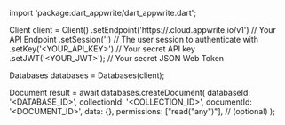 import 'package:dart_appwrite/dart_appwrite.dart';

Client client = Client()
    .setEndpoint('https://<REGION>.cloud.appwrite.io/v1') // Your API Endpoint
    .setSession('') // The user session to authenticate with
    .setKey('<YOUR_API_KEY>') // Your secret API key
    .setJWT('<YOUR_JWT>'); // Your secret JSON Web Token

Databases databases = Databases(client);

Document result = await databases.createDocument(
    databaseId: '<DATABASE_ID>',
    collectionId: '<COLLECTION_ID>',
    documentId: '<DOCUMENT_ID>',
    data: {},
    permissions: ["read("any")"], // (optional)
);
